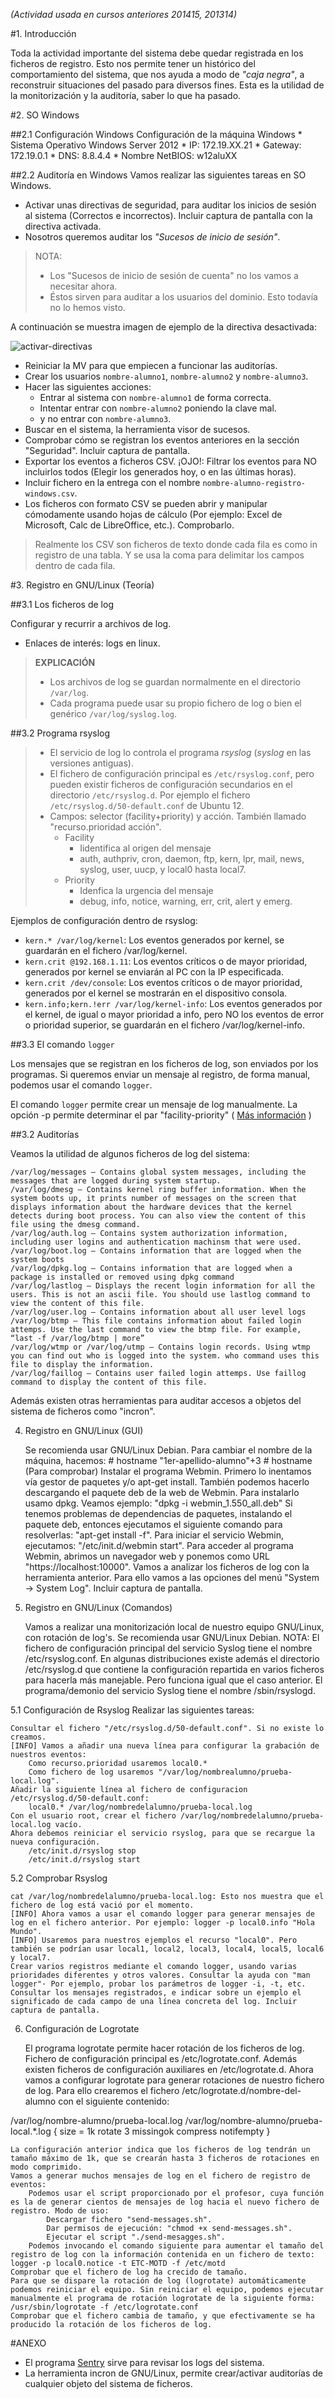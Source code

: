 
*(Actividad usada en cursos anteriores 201415, 201314)*

#1. Introducción

Toda la actividad importante del sistema debe quedar registrada en los 
ficheros de registro. Esto nos permite tener un histórico del comportamiento 
del sistema, que nos ayuda a modo de *"caja negra"*, a reconstruir situaciones 
del pasado para diversos fines. Esta es la utilidad de la monitorización y la auditoría,
saber lo que ha pasado.

#2. SO Windows

##2.1 Configuración Windows
Configuración de la máquina Windows
    * Sistema Operativo Windows Server 2012
    * IP: 172.19.XX.21
    * Gateway: 172.19.0.1
    * DNS: 8.8.4.4
    * Nombre NetBIOS: w12aluXX

##2.2 Auditoría en Windows
Vamos realizar las siguientes tareas en SO Windows.
* Activar unas directivas de seguridad, para auditar los inicios de sesión 
al sistema (Correctos e incorrectos). Incluir captura de pantalla con la directiva activada.
* Nosotros queremos auditar los *"Sucesos de inicio de sesión"*.

> NOTA:
> * Los "Sucesos de inicio de sesión de cuenta" no los vamos a necesitar ahora.
> * Éstos sirven para auditar a los usuarios del dominio. Esto todavía no lo hemos visto.

A continuación se muestra imagen de ejemplo de la directiva desactivada:

![activar-directivas](./images/activar-directivas.png)

* Reiniciar la MV para que empiecen a funcionar las auditorías.
* Crear los usuarios `nombre-alumno1`, `nombre-alumno2` y `nombre-alumno3`.
* Hacer las siguientes acciones:
    * Entrar al sistema con `nombre-alumno1` de forma correcta.
    * Intentar entrar con `nombre-alumno2` poniendo la clave mal.
    * y no entrar con `nombre-alumno3`.
* Buscar en el sistema, la herramienta visor de sucesos.
* Comprobar cómo se registran los eventos anteriores en la sección "Seguridad". 
Incluir captura de pantalla.
* Exportar los eventos a ficheros CSV. ¡OJO!: Filtrar los eventos para NO 
incluirlos todos (Elegir los generados hoy, o en las últimas horas). 
* Incluir fichero en la entrega con el nombre `nombre-alumno-registro-windows.csv`.
* Los ficheros con formato CSV se pueden abrir y manipular cómodamente usando hojas 
de cálculo (Por ejemplo: Excel de Microsoft, Calc de LibreOffice, etc.). Comprobarlo.

> Realmente los CSV son ficheros de texto donde cada fila es como in registro de una tabla.
Y se usa la coma para delimitar los campos dentro de cada fila.

#3. Registro en GNU/Linux (Teoría)

##3.1 Los ficheros de log

Configurar y recurrir a archivos de log.
* Enlaces de interés: logs en linux.

> **EXPLICACIÓN**
>
> * Los archivos de log se guardan normalmente en el directorio `/var/log`.
> * Cada programa puede usar su propio fichero de log o bien el genérico `/var/log/syslog.log`.

##3.2 Programa rsyslog

> * El servicio de log lo controla el programa *rsyslog* (*syslog* en las versiones antiguas).
> * El fichero de configuración principal es `/etc/rsyslog.conf`, pero pueden existir 
ficheros de configuración secundarios en el directorio `/etc/rsyslog.d`. Por ejemplo 
el fichero `/etc/rsyslog.d/50-default.conf` de Ubuntu 12.
> * Campos: selector (facility+priority) y acción. También llamado "recurso.prioridad acción".
>     * Facility 
>         * Iidentifica al origen del mensaje
>         * auth, authpriv, cron, daemon, ftp, kern, lpr, mail, news, syslog, user, uucp, y local0 hasta local7.
>     * Priority
>         * Idenfica la urgencia del mensaje
>         * debug, info, notice, warning, err, crit, alert y emerg.

Ejemplos de configuración dentro de rsyslog:
* `kern.* /var/log/kernel`: Los eventos generados por kernel, se guardarán en el fichero /var/log/kernel.
* `kern.crit @192.168.1.11`: Los eventos críticos o de mayor prioridad, generados por kernel se enviarán al PC con la IP especificada.
* `kern.crit /dev/console`: Los eventos críticos o de mayor prioridad, generados por el kernel se mostrarán en el dispositivo consola.
* `kern.info;kern.!err /var/log/kernel-info`: Los eventos generados por el kernel, de igual o mayor prioridad a info, pero NO los eventos de error o prioridad superior, se guardarán en el fichero /var/log/kernel-info.

##3.3 El comando `logger`

Los mensajes que se registran en los ficheros de log, son enviados por los programas.
Si queremos enviar un mensaje al registro, de forma manual, podemos usar el comando `logger`.

El comando `logger` permite crear un mensaje de log manualmente. 
La opción -p permite determinar el par "facility-priority" (
[Más información](http://www.estrellateyarde.org/so/logs-en-linux) )

##3.2 Auditorías

Veamos la utilidad de algunos ficheros de log del sistema:

    /var/log/messages – Contains global system messages, including the messages that are logged during system startup.
    /var/log/dmesg – Contains kernel ring buffer information. When the system boots up, it prints number of messages on the screen that displays information about the hardware devices that the kernel detects during boot process. You can also view the content of this file using the dmesg command.
    /var/log/auth.log – Contains system authorization information, including user logins and authentication machinsm that were used.
    /var/log/boot.log – Contains information that are logged when the system boots
    /var/log/dpkg.log – Contains information that are logged when a package is installed or removed using dpkg command
    /var/log/lastlog – Displays the recent login information for all the users. This is not an ascii file. You should use lastlog command to view the content of this file.
    /var/log/user.log – Contains information about all user level logs
    /var/log/btmp – This file contains information about failed login attemps. Use the last command to view the btmp file. For example, “last -f /var/log/btmp | more”
    /var/log/wtmp or /var/log/utmp – Contains login records. Using wtmp you can find out who is logged into the system. who command uses this file to display the information.
    /var/log/faillog – Contains user failed login attemps. Use faillog command to display the content of this file.

Además existen otras herramientas para auditar accesos a objetos del sistema de ficheros como "incron".

4. Registro en GNU/Linux (GUI)

    Se recomienda usar GNU/Linux Debian.
    Para cambiar el nombre de la máquina, hacemos:
        # hostname "1er-apellido-alumno"+3
        # hostname (Para comprobar)
    Instalar el programa Webmin.
        Primero lo inentamos vía gestor de paquetes y/o apt-get install.
        También podemos hacerlo descargando el paquete deb de la web de Webmin. Para instalarlo usamo dpkg. Veamos ejemplo: "dpkg -i webmin_1.550_all.deb"
        Si tenemos problemas de dependencias de paquetes, instalando el paquete deb, entonces ejecutamos el siguiente comando para resolverlas: "apt-get install -f".
        Para iniciar el servicio Webmin, ejecutamos: "/etc/init.d/webmin start".
        Para acceder al programa Webmin, abrimos un navegador web y ponemos como URL "https://localhost:10000".
        Vamos a analizar los ficheros de log con la herramienta anterior. Para ello vamos a las opciones del menú "System -> System Log". Incluir captura de pantalla.


5. Registro en GNU/Linux (Comandos)

    Vamos a realizar una monitorización local de nuestro equipo GNU/Linux, con rotación de log's.
    Se recomienda usar GNU/Linux Debian.
    NOTA:
        El fichero de configuración principal del servicio Syslog tiene el nombre /etc/rsyslog.conf.
        En algunas distribuciones existe además el directorio /etc/rsyslog.d que contiene la configuración repartida en varios ficheros para hacerla más manejable. Pero funciona igual que el caso anterior.
        El programa/demonio del servicio Syslog tiene el nombre /sbin/rsyslogd.

5.1 Configuración de Rsyslog
Realizar las siguientes tareas:

    Consultar el fichero "/etc/rsyslog.d/50-default.conf". Si no existe lo creamos.
    [INFO] Vamos a añadir una nueva línea para configurar la grabación de nuestros eventos:
        Como recurso.prioridad usaremos local0.*
        Como fichero de log usaremos "/var/log/nombrealumno/prueba-local.log".
    Añadir la siguiente línea al fichero de configuracion /etc/rsyslog.d/50-default.conf:
        local0.* /var/log/nombredelalumno/prueba-local.log
    Con el usuario root, crear el fichero /var/log/nombredelalumno/prueba-local.log vacío.
    Ahora debemos reiniciar el servicio rsyslog, para que se recargue la nueva configuración.
        /etc/init.d/rsyslog stop
        /etc/init.d/rsyslog start

5.2 Comprobar Rsyslog

    cat /var/log/nombredelalumno/prueba-local.log: Esto nos muestra que el fichero de log está vació por el momento.
    [INFO] Ahora vamos a usar el comando logger para generar mensajes de log en el fichero anterior. Por ejemplo: logger -p local0.info "Hola Mundo".
    [INFO] Usaremos para nuestros ejemplos el recurso "local0". Pero también se podrían usar local1, local2, local3, local4, local5, local6 y local7.
    Crear varios registros mediante el comando logger, usando varias prioridades diferentes y otros valores. Consultar la ayuda con "man logger"· Por ejemplo, probar los parámetros de logger -i, -t, etc.
    Consultar los mensajes registrados, e indicar sobre un ejemplo el significado de cada campo de una línea concreta del log. Incluir captura de pantalla.


6. Configuración de Logrotate

    El programa logrotate permite hacer rotación de los ficheros de log.
    Fichero de configuración principal es /etc/logrotate.conf. Además existen ficheros de configuración auxiliares en /etc/logrotate.d.
    Ahora vamos a configurar logrotate para generar rotaciones de nuestro fichero de log. Para ello crearemos el fichero /etc/logrotate.d/nombre-del-alumno con el siguiente contenido:

/var/log/nombre-alumno/prueba-local.log /var/log/nombre-alumno/prueba-local.*.log {
size = 1k
rotate 3
missingok
compress
notifempty
}

    La configuración anterior indica que los ficheros de log tendrán un tamaño máximo de 1k, que se crearán hasta 3 ficheros de rotaciones en modo comprimido.
    Vamos a generar muchos mensajes de log en el fichero de registro de eventos:
        Podemos usar el script proporcionado por el profesor, cuya función es la de generar cientos de mensajes de log hacia el nuevo fichero de registro. Modo de uso:
            Descargar fichero "send-messages.sh".
            Dar permisos de ejecución: "chmod +x send-messages.sh".
            Ejecutar el script "./send-mesagges.sh".
        Podemos invocando el comando siguiente para aumentar el tamaño del registro de log con la información contenida en un fichero de texto: logger -p local0.notice -t ETC-MOTD -f /etc/motd
    Comprobar que el fichero de log ha crecido de tamaño.
    Para que se dispare la rotación de log (logrotate) automáticamente podemos reiniciar el equipo. Sin reiniciar el equipo, podemos ejecutar manualmente el programa de rotación logrotate de la siguiente forma: /usr/sbin/logrotate -f /etc/logrotate.conf
    Comprobar que el fichero cambia de tamaño, y que efectivamente se ha producido la rotación de los ficheros de log.


#ANEXO

* El programa [Sentry](http://sourceforge.net/projects/sentrytools) sirve para revisar los logs del sistema.
* La herramienta incron de GNU/Linux, permite crear/activar auditorías de cualquier 
objeto del sistema de ficheros.

